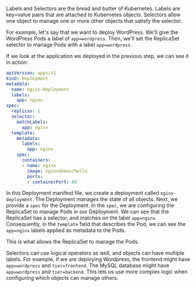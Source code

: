 Labels and Selectors are the bread and butter of Kubernetes. Labels are key=value pairs that are attached to Kubernetes objects. Selectors allow one object to manage one or more other objects that satisfy the selector.

For example, let's say that we want to deploy WordPress. We'll give the WordPress Pods a label of `app=wordpress`. Then, we'll set the ReplicaSet selector to manage Pods with a label `app=wordpress`.

If we look at the application we deployed in the previous step, we can see it in action:

```yaml
apiVersion: apps/v1
kind: Deployment
metadata:
  name: nginx-deployment
  labels:
    app: nginx
spec:
  replicas: 1
  selector:
    matchLabels:
      app: nginx
  template:
    metadata:
      labels:
        app: nginx
    spec:
      containers:
      - name: nginx
        image: nginxdemos/hello
        ports:
        - containerPort: 80
```

In this Deployment manifest file, we create a deployment called `nginx-deployment`. The Deployment manages the state of all objects. Next, we provide a `spec` for the Deployment. In the `spec`, we are configuring the ReplicaSet to manage Pods in our Deployment. We can see that the ReplicaSet has a selector, and matches on the label `app=nginx`. Consequently, in the `template` field that describes the Pod, we can see the `app=nginx` labels applied as metadata to the Pods.

This is what allows the ReplicaSet to manage the Pods.

Selectors can use logical operators as well, and objects can have multiple labels. For example, if we are deploying Wordpress, the frontend might have `app=wordpress` and `tier=frontend`. The MySQL database might have `app=wordpress` and `tier=backend`. This lets us use more complex logic when configuring which objects can manage others.

